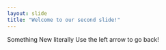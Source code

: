 ```yaml
---
layout: slide
title: "Welcome to our second slide!"
---
```

Something New literally
Use the left arrow to go back!
